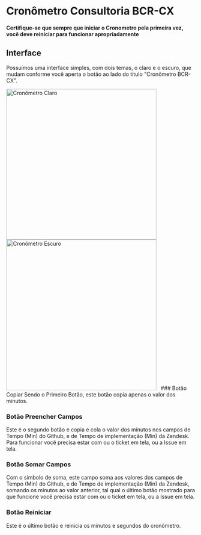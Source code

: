 # Cronômetro Consultoria BCR-CX

**Certifique-se que sempre que iniciar o Cronometro pela primeira vez, você deve reiniciar para funcionar apropriadamente**

## Interface

Possuímos uma interface simples, com dois temas, o claro e o escuro, que mudam conforme você aperta o botão ao lado do título "Cronômetro BCR-CX".

<img width="400px" src="https://github.com/BCR-CX/Cronometro/assets/97068125/8005ec98-dbe8-4376-a853-5cd42908021f" alt="Cronômetro Claro">
<img width="400px" src="https://github.com/BCR-CX/Cronometro/assets/97068125/2ddd959d-1a73-4a47-9e4f-cb86423462df" alt="Cronômetro Escuro">
 
### Botão Copiar
Sendo o Primeiro Botão, este botão copia apenas o valor dos minutos.

### Botão Preencher Campos
Este é o segundo botão e copia e cola o valor dos minutos nos campos de Tempo (Min) do Github, e de Tempo de implementação (Min) da Zendesk. Para funcionar você precisa estar com ou o ticket em tela, ou a Issue em tela.

### Botão Somar Campos
Com o símbolo de soma, este campo soma aos valores dos campos de Tempo (Min) do Github, e de Tempo de implementação (Min) da Zendesk, somando os minutos ao valor anterior, tal qual o último botão mostrado para que funcione você precisa estar com ou o ticket em tela, ou a Issue em tela.

### Botão Reiniciar
Este é o último botão e reinicia os minutos e segundos do cronômetro.
